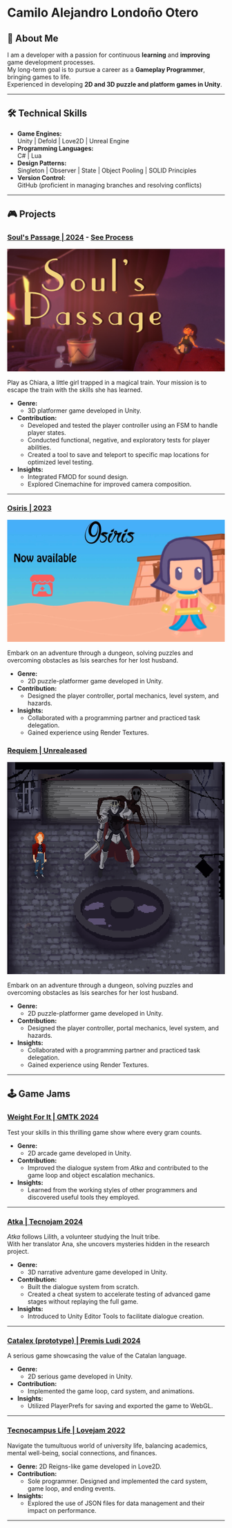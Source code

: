 # Camilo Alejandro Londoño Otero  

## 🌟 About Me  
I am a developer with a passion for continuous **learning** and **improving** game development processes.  
My long-term goal is to pursue a career as a **Gameplay Programmer**, bringing games to life.  
Experienced in developing **2D and 3D puzzle and platform games in Unity**.

---

## 🛠️ Technical Skills  
- **Game Engines:**  
  Unity | Defold | Love2D | Unreal Engine  
- **Programming Languages:**  
  C# | Lua  
- **Design Patterns:**  
  Singleton | Observer | State | Object Pooling | SOLID Principles  
- **Version Control:**  
  GitHub (proficient in managing branches and resolving conflicts)

---

## 🎮 Projects  

### [Soul's Passage | 2024](https://lauratux.itch.io/souls-passage) - [See Process](Projects/SoulsPassage/README.md)  
![Soul's Passage](Images/SoulsPassage.png)  

Play as Chiara, a little girl trapped in a magical train. Your mission is to escape the train with the skills she has learned.  

- **Genre:**
  - 3D platformer game developed in Unity.  
- **Contribution:**  
  - Developed and tested the player controller using an FSM to handle player states.  
  - Conducted functional, negative, and exploratory tests for player abilities.  
  - Created a tool to save and teleport to specific map locations for optimized level testing.  
- **Insights:**  
  - Integrated FMOD for sound design.  
  - Explored Cinemachine for improved camera composition.  

---

### [Osiris | 2023](https://capita333.itch.io/osiris)
![Osiris](Images/Osiris.png)  

Embark on an adventure through a dungeon, solving puzzles and overcoming obstacles as Isis searches for her lost husband.  

- **Genre:**
  - 2D puzzle-platformer game developed in Unity.  
- **Contribution:**  
  - Designed the player controller, portal mechanics, level system, and hazards.  
- **Insights:**  
  - Collaborated with a programming partner and practiced task delegation.  
  - Gained experience using Render Textures.

### [Requiem | Unrealeased](https://capita333.itch.io/osiris)
![Requiem](Images/Requiem.png)  

Embark on an adventure through a dungeon, solving puzzles and overcoming obstacles as Isis searches for her lost husband.  

- **Genre:**
  - 2D puzzle-platformer game developed in Unity.  
- **Contribution:**  
  - Designed the player controller, portal mechanics, level system, and hazards.  
- **Insights:**  
  - Collaborated with a programming partner and practiced task delegation.  
  - Gained experience using Render Textures.
---

## 🕹️ Game Jams  

### [Weight For It | GMTK 2024](https://aran-piris.itch.io/weigh-for-it)  
Test your skills in this thrilling game show where every gram counts.  

- **Genre:**
  - 2D arcade game developed in Unity.  
- **Contribution:**  
  - Improved the dialogue system from _Atka_ and contributed to the game loop and object escalation mechanics.  
- **Insights:**  
  - Learned from the working styles of other programmers and discovered useful tools they employed.

---

### [Atka | Tecnojam 2024](https://lauratux.itch.io/atka)  
_Atka_ follows Lilith, a volunteer studying the Inuit tribe.  
With her translator Ana, she uncovers mysteries hidden in the research project.  

- **Genre:**
  - 3D narrative adventure game developed in Unity.  
- **Contribution:**  
  - Built the dialogue system from scratch.  
  - Created a cheat system to accelerate testing of advanced game stages without replaying the full game.  
- **Insights:**  
  - Introduced to Unity Editor Tools to facilitate dialogue creation.

---

### [Catalex (prototype) | Premis Ludi 2024](https://elix03.itch.io/catadex)  
A serious game showcasing the value of the Catalan language.  

- **Genre:**
  - 2D serious game developed in Unity.  
- **Contribution:**  
  - Implemented the game loop, card system, and animations.  
- **Insights:**  
  - Utilized PlayerPrefs for saving and exported the game to WebGL.

---

### [Tecnocampus Life | Lovejam 2022](https://darkalejo.itch.io/tecnocamper-simulator)  
Navigate the tumultuous world of university life, balancing academics, mental well-being, social connections, and finances.  

- **Genre:** 2D Reigns-like game developed in Love2D.  
- **Contribution:**  
  - Sole programmer. Designed and implemented the card system, game loop, and ending events.  
- **Insights:**  
  - Explored the use of JSON files for data management and their impact on performance.

---
